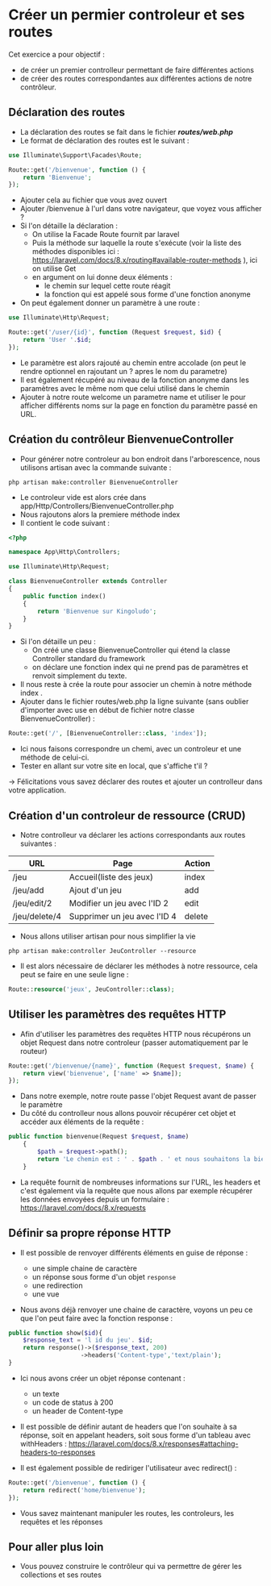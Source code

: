 # Créer un permier controleur et ses routes

Cet exercice a pour objectif : 

* de créer un premier controlleur permettant de faire différentes actions
* de créer des routes correspondantes aux différentes actions de notre contrôleur.

## Déclaration des routes 

* La déclaration des routes se fait dans le fichier ***routes/web.php***
* Le format de déclaration des routes est le suivant : 
```php
use Illuminate\Support\Facades\Route;

Route::get('/bienvenue', function () {
    return 'Bienvenue';
});
```
* Ajouter cela au fichier que vous avez ouvert
* Ajouter /bienvenue à l'url dans votre navigateur, que voyez vous afficher ?
* Si l'on détaille la déclaration : 
    * On utilise la Facade Route fournit par laravel
    * Puis la méthode sur laquelle la route s'exécute (voir la liste des méthodes disponibles ici : https://laravel.com/docs/8.x/routing#available-router-methods ), ici on utilise Get
    * en argument on lui donne deux éléments : 
        * le chemin sur lequel cette route réagit
        * la fonction qui est appelé sous forme d'une fonction anonyme
* On peut également donner un paramètre à une route : 
```php
use Illuminate\Http\Request;

Route::get('/user/{id}', function (Request $request, $id) {
    return 'User '.$id;
});
```
* Le paramètre est alors rajouté au chemin entre accolade (on peut le rendre optionnel en rajoutant un ? apres le nom du parametre)
* Il est également récupéré au niveau de la fonction anonyme dans les paramètres avec le même nom que celui utilisé dans le chemin
* Ajouter à notre route welcome un parametre name et utiliser le pour afficher différents noms sur la page en fonction du paramètre passé en URL.


## Création du contrôleur BienvenueController

* Pour générer notre controleur au bon endroit dans l'arborescence, nous utilisons artisan avec la commande suivante :
```
php artisan make:controller BienvenueController
```
* Le controleur vide est alors crée dans app/Http/Controllers/BienvenueController.php
* Nous rajoutons alors la premiere méthode index
* Il contient le code suivant :
``` php
<?php

namespace App\Http\Controllers;

use Illuminate\Http\Request;

class BienvenueController extends Controller
{
    public function index()
    {
        return 'Bienvenue sur Kingoludo';
    }
}
```
* Si l'on détaille un peu : 
    * On créé une classe BienvenueController qui étend la classe Controller standard du framework
    * on déclare une fonction index qui ne prend pas de paramètres et renvoit simplement du texte. 
* Il nous reste à crée la route pour associer un chemin à notre méthode index . 
* Ajouter dans le fichier routes/web.php la ligne suivante (sans oublier d'importer avec use en début de fichier notre classe BienvenueController) :
```php
Route::get('/', [BienvenueController::class, 'index']);
```
* Ici nous faisons correspondre un chemi, avec un controleur et une méthode de celui-ci.
* Tester en allant sur votre site en local, que s'affiche t'il ?

-> Félicitations vous savez déclarer des routes et ajouter un controlleur dans votre application.

## Création d'un controleur de ressource (CRUD)

* Notre controlleur va déclarer les actions correspondants aux routes suivantes :

| URL  | Page  | Action  |
|---|---|---|
| /jeu  | Accueil(liste des jeux)  | index  |
| /jeu/add  | Ajout d'un jeu  | add  |
| /jeu/edit/2 | Modifier un jeu avec l'ID 2  | edit  |
| /jeu/delete/4 | Supprimer un jeu avec l'ID 4 | delete |

* Nous allons utiliser artisan pour nous simplifier la vie 
```
php artisan make:controller JeuController --resource
```
* Il est alors nécessaire de déclarer les méthodes à notre ressource, cela peut se faire en une seule ligne : 
```php
Route::resource('jeux', JeuController::class);
```

## Utiliser les paramètres des requêtes HTTP

* Afin d'utiliser les paramètres des requêtes HTTP nous récupérons un objet Request dans notre controleur (passer automatiquement par le routeur)
```php
Route::get('/bienvenue/{name}', function (Request $request, $name) {
    return view('bienvenue', ['name' => $name]);
});
```
* Dans notre exemple, notre route passe l'objet Request avant de passer le paramètre
* Du côté du controlleur nous allons pouvoir récupérer cet objet et accéder aux éléments de la requête :
```php
public function bienvenue(Request $request, $name)
    {
        $path = $request->path();
        return 'Le chemin est : ' . $path . ' et nous souhaitons la bienvenue à ' .$name;
    }
```
* La requête fournit de nombreuses informations sur l'URL, les headers et c'est également via la requête que nous allons par exemple récupérer les données envoyées depuis un formulaire : 
https://laravel.com/docs/8.x/requests 

## Définir sa propre réponse HTTP

* Il est possible de renvoyer différents éléments en guise de réponse : 
    * une simple chaine de caractère
    * un réponse sous forme d'un objet `response` 
    * une redirection
    * une vue

* Nous avons déjà renvoyer une chaine de caractère, voyons un peu ce que l'on peut faire avec la fonction response :
```php
public function show($id){
    $response_text = 'l id du jeu'. $id;
    return response()->($response_text, 200)
                    ->headers('Content-type','text/plain');
}
```
* Ici nous avons créer un objet réponse contenant :
    * un texte 
    * un code de status à 200
    * un header de Content-type
* Il est possible de définir autant de headers que l'on souhaite à sa réponse, soit en appelant headers, soit sous forme d'un tableau avec withHeaders : https://laravel.com/docs/8.x/responses#attaching-headers-to-responses 

* Il est également possible de rediriger l'utilisateur avec redirect() :
```php
Route::get('/bienvenue', function () {
    return redirect('home/bienvenue');
});
```

* Vous savez maintenant manipuler les routes, les controleurs, les requêtes et les réponses

## Pour aller plus loin 
* Vous pouvez construire le contrôleur qui va permettre de gérer les collections et ses routes
